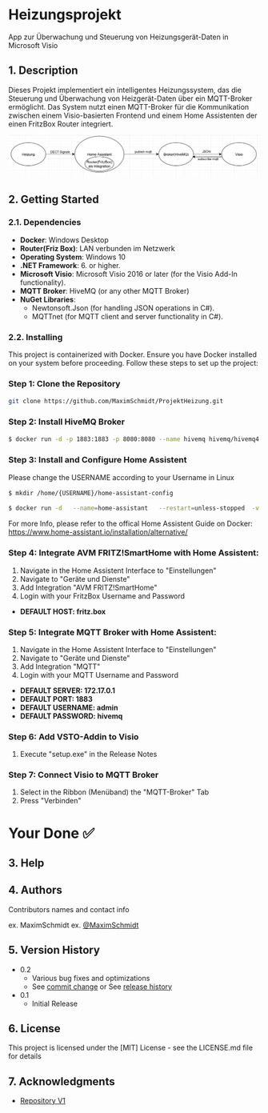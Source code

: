 ﻿# Heizungsprojekt

App zur Überwachung und Steuerung von Heizungsgerät-Daten in Microsoft Visio

## 1. Description

Dieses Projekt implementiert ein intelligentes Heizungssystem, das die Steuerung und Überwachung von Heizgerät-Daten über ein MQTT-Broker ermöglicht. Das System nutzt einen MQTT-Broker für die Kommunikation zwischen einem Visio-basierten Frontend und einem Home Assistenten der einen FritzBox Router integriert.

![Heizungssystem-Übersicht](HeizungsProjekt.png)

## 2. Getting Started

### 2.1. Dependencies

- **Docker**: Windows Desktop
- **Router(Friz Box)**: LAN verbunden im Netzwerk
- **Operating System**: Windows 10
- **.NET Framework**: 6. or higher.
- **Microsoft Visio**: Microsoft Visio 2016 or later (for the Visio Add-In functionality).
- **MQTT Broker**: HiveMQ (or any other MQTT Broker)
- **NuGet Libraries**:
  - Newtonsoft.Json (for handling JSON operations in C#).
  - MQTTnet (for MQTT client and server functionality in C#).

### 2.2. Installing

This project is containerized with Docker. Ensure you have Docker installed on your system before proceeding. Follow these steps to set up the project:

### Step 1: Clone the Repository
```bash
git clone https://github.com/MaximSchmidt/ProjektHeizung.git
```

### Step 2: Install HiveMQ Broker
```bash
$ docker run -d -p 1883:1883 -p 8080:8080 --name hivemq hivemq/hivemq4
```

### Step 3: Install and Configure Home Assistent

Please change the USERNAME according to your Username in Linux

```bash
$ mkdir /home/{USERNAME}/home-assistant-config
```
```bash
$ docker run -d   --name=home-assistant   --restart=unless-stopped  -v /home/{USERNAME}/home-assistant-config:/config   -p 8123:8123   homeassistant/home-assistant:stable
```

For more Info, please refer to the offical Home Assistent Guide on Docker: https://www.home-assistant.io/installation/alternative/


### Step 4: Integrate AVM FRITZ!SmartHome with Home Assistent:

1. Navigate in the Home Assistent Interface to "Einstellungen"
2. Navigate to "Geräte und Dienste"
3. Add Integration "AVM FRITZ!SmartHome"
4. Login with your FritzBox Username and Password


- **DEFAULT HOST: fritz.box**

### Step 5: Integrate MQTT Broker with Home Assistent:

1. Navigate in the Home Assistent Interface to "Einstellungen"
2. Navigate to "Geräte und Dienste"
3. Add Integration "MQTT"
4. Login with your MQTT Username and Password

- **DEFAULT SERVER: 172.17.0.1**
- **DEFAULT PORT: 1883**
- **DEFAULT USERNAME: admin**
- **DEFAULT PASSWORD: hivemq**

### Step 6: Add VSTO-Addin to Visio

1. Execute "setup.exe" in the Release Notes

### Step 7: Connect Visio to MQTT Broker

1. Select in the Ribbon (Menüband) the "MQTT-Broker" Tab
2. Press "Verbinden"

# Your Done ✅


## 3. Help

## 4. Authors

Contributors names and contact info

ex. MaximSchmidt
ex. [@MaximSchmidt](https://twitter.com/)

## 5. Version History

* 0.2
    * Various bug fixes and optimizations
    * See [commit change]() or See [release history]()
* 0.1
    * Initial Release

## 6. License

This project is licensed under the [MIT] License - see the LICENSE.md file for details

## 7. Acknowledgments

* [Repository V1](https://github.com/MaximSchmidt/ProjektHeizung)